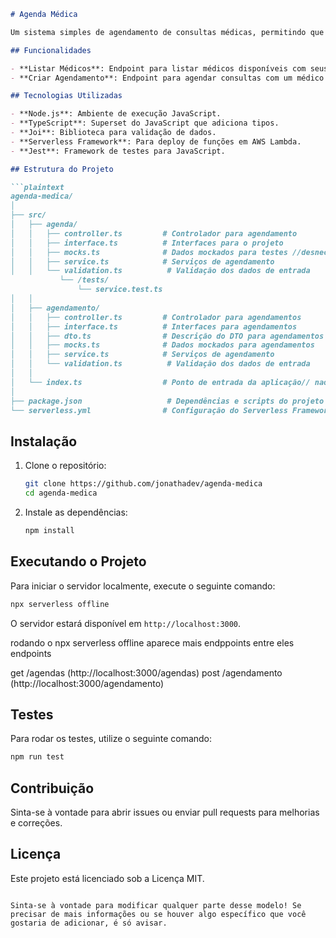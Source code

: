 
```markdown
# Agenda Médica

Um sistema simples de agendamento de consultas médicas, permitindo que os pacientes visualizem médicos disponíveis e agendem consultas.

## Funcionalidades

- **Listar Médicos**: Endpoint para listar médicos disponíveis com seus horários.
- **Criar Agendamento**: Endpoint para agendar consultas com um médico específico.

## Tecnologias Utilizadas

- **Node.js**: Ambiente de execução JavaScript.
- **TypeScript**: Superset do JavaScript que adiciona tipos.
- **Joi**: Biblioteca para validação de dados.
- **Serverless Framework**: Para deploy de funções em AWS Lambda.
- **Jest**: Framework de testes para JavaScript.

## Estrutura do Projeto

```plaintext
agenda-medica/
│
├── src/
│   ├── agenda/
│   │   ├── controller.ts         # Controlador para agendamento
│   │   ├── interface.ts          # Interfaces para o projeto
│   │   ├── mocks.ts              # Dados mockados para testes //desnecessario
│   │   ├── service.ts            # Serviços de agendamento
│   │   └── validation.ts          # Validação dos dados de entrada
           └── /tests/
               └── service.test.ts
│   │
│   ├── agendamento/
│   │   ├── controller.ts         # Controlador para agendamentos
│   │   ├── interface.ts          # Interfaces para agendamentos
│   │   ├── dto.ts                # Descrição do DTO para agendamentos //desnecessario
│   │   ├── mocks.ts              # Dados mockados para agendamentos
│   │   ├── service.ts            # Serviços de agendamento
│   │   └── validation.ts          # Validação dos dados de entrada
│   │
│   └── index.ts                  # Ponto de entrada da aplicação// nao ten
│
├── package.json                   # Dependências e scripts do projeto
└── serverless.yml                # Configuração do Serverless Framework
```

## Instalação

1. Clone o repositório:
   ```bash
   git clone https://github.com/jonathadev/agenda-medica
   cd agenda-medica
   ```

2. Instale as dependências:
   ```bash
   npm install
   ```

## Executando o Projeto

Para iniciar o servidor localmente, execute o seguinte comando:

```bash
npx serverless offline
```

O servidor estará disponível em `http://localhost:3000`.

rodando o npx serverless offline aparece mais endppoints entre eles
endpoints

get /agendas (http://localhost:3000/agendas)
post /agendamento (http://localhost:3000/agendamento)


## Testes

Para rodar os testes, utilize o seguinte comando:

```bash
npm run test
```

## Contribuição

Sinta-se à vontade para abrir issues ou enviar pull requests para melhorias e correções.

## Licença

Este projeto está licenciado sob a Licença MIT.
```

Sinta-se à vontade para modificar qualquer parte desse modelo! Se precisar de mais informações ou se houver algo específico que você gostaria de adicionar, é só avisar.
